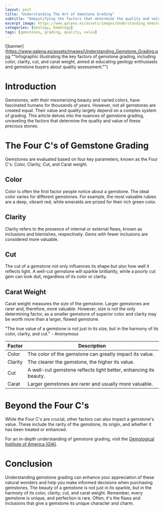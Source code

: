 ```yaml
---
layout: post
title: "Understanding The Art of Gemstone Grading"
subtitle: "Demystifying the factors that determine the quality and value of gemstones"
excerpt_image: https://www.galena.es/assets/images/Understanding_Gemstone_Grading.png
categories: [Geology, Gemology]
tags: [gemstones, grading, quality, value]
---
```


![banner](https://www.galena.es/assets/images/Understanding_Gemstone_Grading.png ""Infographic illustrating the key factors of gemstone grading, including color, clarity, cut, and carat weight, aimed at educating geology enthusiasts and gemstone buyers about quality assessment."")

# Introduction

Gemstones, with their mesmerizing beauty and varied colors, have fascinated humans for thousands of years. However, not all gemstones are created equal. Their value and quality largely depend on a complex system of grading. This article delves into the nuances of gemstone grading, unraveling the factors that determine the quality and value of these precious stones.

# The Four C's of Gemstone Grading 

Gemstones are evaluated based on four key parameters, known as the Four C's: Color, Clarity, Cut, and Carat weight.

## Color

Color is often the first factor people notice about a gemstone. The ideal color varies for different gemstones. For example, the most valuable rubies are a deep, vibrant red, while emeralds are prized for their rich green color. 

## Clarity

Clarity refers to the presence of internal or external flaws, known as inclusions and blemishes, respectively. Gems with fewer inclusions are considered more valuable.

## Cut

The cut of a gemstone not only influences its shape but also how well it reflects light. A well-cut gemstone will sparkle brilliantly, while a poorly cut gem can look dull, regardless of its color or clarity.

## Carat Weight

Carat weight measures the size of the gemstone. Larger gemstones are rarer and, therefore, more valuable. However, size is not the only determining factor, as a smaller gemstone of superior color and clarity may be worth more than a larger, flawed gemstone.

"The true value of a gemstone is not just in its size, but in the harmony of its color, clarity, and cut." - Anonymous

| Factor | Description |
|--------|-------------|
| Color  | The color of the gemstone can greatly impact its value. |
| Clarity| The clearer the gemstone, the higher its value. |
| Cut    | A well-cut gemstone reflects light better, enhancing its beauty. |
| Carat  | Larger gemstones are rarer and usually more valuable. |

# Beyond the Four C's

While the Four C's are crucial, other factors can also impact a gemstone's value. These include the rarity of the gemstone, its origin, and whether it has been treated or enhanced. 

For an in-depth understanding of gemstone grading, visit the [Gemological Institute of America (GIA)](https://www.gia.edu/gemstone-quality-factor).

# Conclusion

Understanding gemstone grading can enhance your appreciation of these natural wonders and help you make informed decisions when purchasing gemstones. The beauty of a gemstone is not just in its sparkle, but in the harmony of its color, clarity, cut, and carat weight. Remember, every gemstone is unique, and perfection is rare. Often, it's the flaws and inclusions that give a gemstone its unique character and charm.